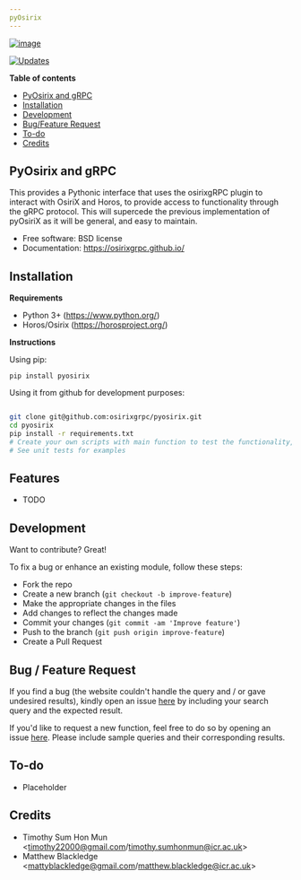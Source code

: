 ```yaml
---
pyOsirix
---
```


[![image](https://img.shields.io/pypi/v/src.svg)](https://pypi.org/project/pyosirix/)

[comment]: <> ([![image]&#40;https://img.shields.io/travis/timothy22000/pyosirix.svg&#41;]&#40;https://app.travis-ci.com/github/timothy22000/pyosirix&#41;)

[comment]: <> ([![Updates]&#40;https://pyup.io/repos/github/osirixgrpc/pyosirix/python-3-shield.svg&#41;]&#40;https://pyup.io/account/repos/github/osirixgrpc/pyosirix/&#41;)
[![Updates](https://pyup.io/repos/github/osirixgrpc/pyosirix/python-3-shield.svg)](https://pyup.io/account/repos/github/timothy22000/test_cookiecutter/) 


**Table of contents**

* [PyOsirix and gRPC](#pyosirix)
* [Installation](#installation)
* [Development](#development)
* [Bug/Feature Request](#feature-request)
* [To-do](#todo)
* [Credits](#credits) 


## PyOsirix and gRPC
This provides a Pythonic interface that uses the osirixgRPC plugin to interact with OsiriX and Horos, to provide access to functionality through the gRPC protocol.  This will supercede the previous implementation of pyOsiriX as it will be general, and easy to maintain.

-   Free software: BSD license
-   Documentation:
    <https://osirixgrpc.github.io/>

## Installation

**Requirements**

* Python 3+ (https://www.python.org/)
* Horos/Osirix (https://horosproject.org/)

**Instructions**

Using pip:
```
pip install pyosirix
```

Using it from github for development purposes:
```bash

git clone git@github.com:osirixgrpc/pyosirix.git
cd pyosirix
pip install -r requirements.txt
# Create your own scripts with main function to test the functionality, note that you need to start an OsirixService first and have Horos/Osirix open.
# See unit tests for examples

```
## Features

-   TODO

## Development
Want to contribute? Great!

To fix a bug or enhance an existing module, follow these steps:

- Fork the repo
- Create a new branch (`git checkout -b improve-feature`)
- Make the appropriate changes in the files
- Add changes to reflect the changes made
- Commit your changes (`git commit -am 'Improve feature'`)
- Push to the branch (`git push origin improve-feature`)
- Create a Pull Request

## Bug / Feature Request

If you find a bug (the website couldn't handle the query and / or gave undesired results), kindly open an issue [here](https://github.com/osirixgrpc/pyosirix/issues) by including your search query and the expected result.

If you'd like to request a new function, feel free to do so by opening an issue [here](https://github.com/osirixgrpc/pyosirix/issues/new). Please include sample queries and their corresponding results.

## To-do
- Placeholder

## Credits

* Timothy Sum Hon Mun <timothy22000@gmail.com/timothy.sumhonmun@icr.ac.uk>
* Matthew Blackledge <mattyblackledge@gmail.com/matthew.blackledge@icr.ac.uk>
